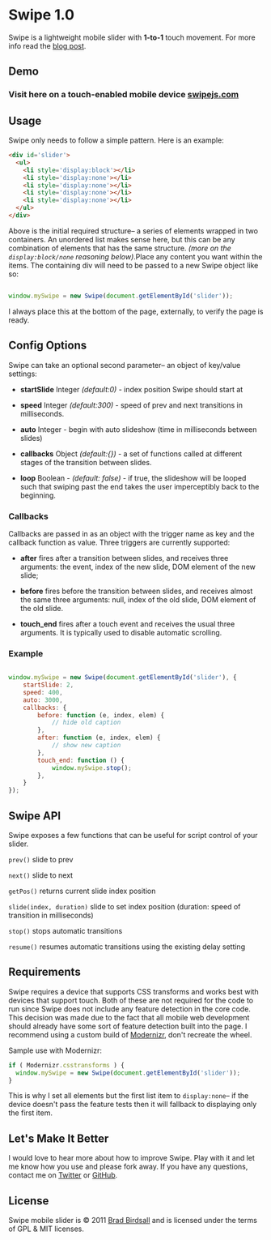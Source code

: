 # Swipe 1.0
Swipe is a lightweight mobile slider with **1-to-1** touch movement. For more info read the [blog post](http://pr-i.me/AQL2).

## Demo
### Visit here on a touch-enabled mobile device [swipejs.com](http://swipejs.com)

## Usage
Swipe only needs to follow a simple pattern. Here is an example:

``` html
<div id='slider'>
  <ul>
  	<li style='display:block'></li>
  	<li style='display:none'></li>
  	<li style='display:none'></li>
  	<li style='display:none'></li>
  	<li style='display:none'></li>
  </ul>
</div>
```

Above is the initial required structure– a series of elements wrapped in two containers. An unordered list makes sense here, but this can be any combination of elements that has the same structure.  *(more on the `display:block/none` reasoning below)*.Place any content you want within the items. The containing div will need to be passed to a new Swipe object like so:

``` js

window.mySwipe = new Swipe(document.getElementById('slider'));

```
I always place this at the bottom of the page, externally, to verify the page is ready.


## Config Options

Swipe can take an optional second parameter– an object of key/value settings:

- 	**startSlide** Integer *(default:0)* - index position Swipe should start at

-	**speed** Integer *(default:300)* - speed of prev and next transitions in milliseconds.

- **auto** Integer - begin with auto slideshow (time in milliseconds between slides)

-	**callbacks** Object *(default:{})* - a set of functions called at different stages of the transition between slides. 

-	**loop** Boolean - *(default: false)* - if true, the slideshow will be looped such that swiping past the end takes the user imperceptibly back to the beginning.

### Callbacks

Callbacks are passed in as an object with the trigger name as key and the callback function as value. Three triggers are currently supported:

* **after** fires after a transition between slides, and receives three arguments: the event, index of the new slide, DOM element of the new slide;

* **before** fires before the transition between slides, and receives almost the same three arguments: null, index of the old slide, DOM element of the old slide.

* **touch_end** fires after a touch event and receives the usual three arguments. It is typically used to disable automatic scrolling.

### Example

``` js

window.mySwipe = new Swipe(document.getElementById('slider'), {
	startSlide: 2,
	speed: 400,
    auto: 3000,
	callbacks: {
	    before: function (e, index, elem) { 
	        // hide old caption
	    },
	    after: function (e, index, elem) {
	        // show new caption
	    },
	    touch_end: function () { 
	        window.mySwipe.stop();
	    },
	}
});

```


## Swipe API

Swipe exposes a few functions that can be useful for script control of your slider.

`prev()` slide to prev

`next()` slide to next

`getPos()` returns current slide index position

`slide(index, duration)` slide to set index position (duration: speed of transition in milliseconds)

`stop()` stops automatic transitions

`resume()` resumes automatic transitions using the existing delay setting

## Requirements
Swipe requires a device that supports CSS transforms and works best with devices that support touch. Both of these are not required for the code to run since Swipe does not include any feature detection in the core code. This decision was made due to the fact that all mobile web development should already have some sort of feature detection built into the page. I recommend using a custom build of [Modernizr](http://modernizr.com), don't recreate the wheel.

Sample use with Modernizr:

``` js
if ( Modernizr.csstransforms ) {
  window.mySwipe = new Swipe(document.getElementById('slider'));
}
```

This is why I set all elements but the first list item to `display:none`– if the device doesn't pass the feature tests then it will fallback to displaying only the first item.


## Let's Make It Better
I would love to hear more about how to improve Swipe. Play with it and let me know how you use and please fork away. If you have any questions, contact me on [Twitter](http://twitter.com/bradbirdsall) or [GitHub](http://github.com/bradbirdsall).


## License
Swipe mobile slider is &copy; 2011 [Brad Birdsall](http://bradbirdsall.com) and is licensed under the terms of GPL &amp; MIT licenses.